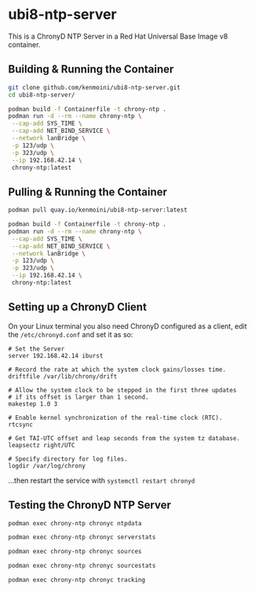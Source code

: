 # ubi8-ntp-server

This is a ChronyD NTP Server in a Red Hat Universal Base Image v8 container.

## Building & Running the Container

```bash
git clone github.com/kenmoini/ubi8-ntp-server.git
cd ubi8-ntp-server/

podman build -f Containerfile -t chrony-ntp .
podman run -d --rm --name chrony-ntp \
 --cap-add SYS_TIME \
 --cap-add NET_BIND_SERVICE \
 --network lanBridge \
 -p 123/udp \
 -p 323/udp \
 --ip 192.168.42.14 \
 chrony-ntp:latest
```

## Pulling & Running the Container

```bash
podman pull quay.io/kenmoini/ubi8-ntp-server:latest

podman build -f Containerfile -t chrony-ntp .
podman run -d --rm --name chrony-ntp \
 --cap-add SYS_TIME \
 --cap-add NET_BIND_SERVICE \
 --network lanBridge \
 -p 123/udp \
 -p 323/udp \
 --ip 192.168.42.14 \
 chrony-ntp:latest
```

## Setting up a ChronyD Client

On your Linux terminal you also need ChronyD configured as a client, edit the `/etc/chronyd.conf` and set it as so:

```text
# Set the Server
server 192.168.42.14 iburst

# Record the rate at which the system clock gains/losses time.
driftfile /var/lib/chrony/drift

# Allow the system clock to be stepped in the first three updates
# if its offset is larger than 1 second.
makestep 1.0 3

# Enable kernel synchronization of the real-time clock (RTC).
rtcsync

# Get TAI-UTC offset and leap seconds from the system tz database.
leapsectz right/UTC

# Specify directory for log files.
logdir /var/log/chrony
```

...then restart the service with `systemctl restart chronyd`

## Testing the ChronyD NTP Server

```bash
podman exec chrony-ntp chronyc ntpdata

podman exec chrony-ntp chronyc serverstats

podman exec chrony-ntp chronyc sources

podman exec chrony-ntp chronyc sourcestats

podman exec chrony-ntp chronyc tracking
```